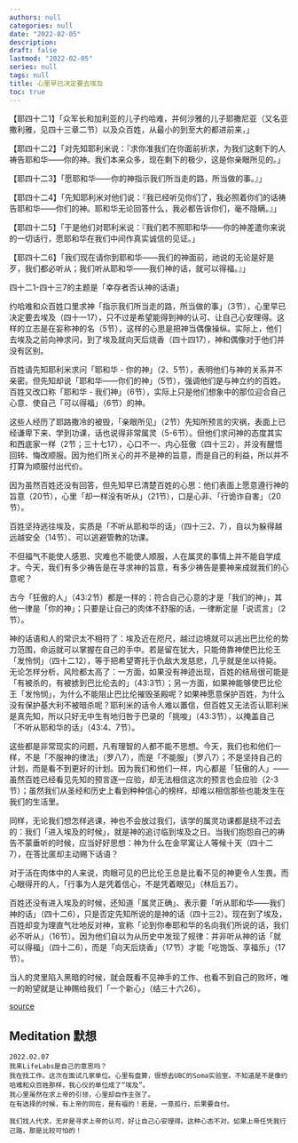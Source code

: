 ```yaml
---
authors: null
categories: null
date: "2022-02-05"
description: 
draft: false
lastmod: "2022-02-05"
series: null
tags: null
title: 心里早已决定要去埃及
toc: true
---
```


<!--more-->

【耶四十二1】「众军长和加利亚的儿子约哈难，并何沙雅的儿子耶撒尼亚（又名亚撒利雅，见四十三章二节）以及众百姓，从最小的到至大的都进前来，」

【耶四十二2】「对先知耶利米说：『求你准我们在你面前祈求，为我们这剩下的人祷告耶和华——你的神。我们本来众多，现在剩下的极少，这是你亲眼所见的。」

【耶四十二3】「愿耶和华——你的神指示我们所当走的路，所当做的事。』」

【耶四十二4】「先知耶利米对他们说：『我已经听见你们了，我必照着你们的话祷告耶和华——你们的神。耶和华无论回答什么，我必都告诉你们，毫不隐瞒。』」

【耶四十二5】「于是他们对耶利米说：『我们若不照耶和华——你的神差遣你来说的一切话行，愿耶和华在我们中间作真实诚信的见证。」

【耶四十二6】「我们现在请你到耶和华——我们的神面前，祂说的无论是好是歹，我们都必听从；我们听从耶和华——我们神的话，就可以得福。』」

四十二1-四十三7的主题是「幸存者否认神的话语」

约哈难和众百姓口里求神「指示我们所当走的路，所当做的事」（3节），心里早已决定要去埃及（四十一17），只不过是希望能得到神的认可、让自己心安理得。这样的立志是在妄称神的名（5节），这样的心思是把神当偶像操纵。实际上，他们去埃及之前向神求问，到了埃及就向天后烧香（四十四17），神和偶像对于他们并没有区别。  

百姓请先知耶利米求问「耶和华 - 你的神」（2、5节），表明他们与神的关系并不亲密。但先知却说「耶和华——你们的神」（5节），强调他们是与神立约的百姓。百姓又改口称「耶和华 - 我们神」（6节），实际上只是他们想象中的那位迎合自己心意、使自己「可以得福」（6节）的神。   

这些人经历了耶路撒冷的被毁，「亲眼所见」（2节）先知所预言的灾祸，表面上已经谦卑下来、学到功课，话也说得非常属灵（5-6节）。但他们求问神的态度其实和西底家一样（2节；三十七17），心口不一、内心狂傲（四十三2），并没有醒悟回转、悔改顺服。因为他们所关心的并不是神的旨意，而是自己的利益，所以并不打算为顺服付出代价。

因为虽然百姓还没有回答，但先知早已清楚百姓的心思：他们表面上愿意遵行神的旨意（20节），心里「却一样没有听从」（21节），口是心非、「行诡诈自害」（20节）。  

百姓坚持逃往埃及，实质是「不听从耶和华的话」（四十三2、7），自以为躲得越远越安全（14节）、可以逃避管教的功课。

不但福气不能使人感恩、灾难也不能使人顺服，人在属灵的事情上并不能自学成才。今天，我们有多少祷告是在寻求神的旨意，有多少祷告是要神来成就我们的心意呢？

古今「狂傲的人」（43:2节）都是一样的：符合自己心意的才是「我们的神」，其他一律是「你的神」；只要是让自己的肉体不舒服的话，一律断定是「说谎言」（2节）。

神的话语和人的常识太不相符了：埃及近在咫尺，越过边境就可以逃出巴比伦的势力范围，命运就可以掌握在自己的手中。若是留在犹大，只能倚靠神使巴比伦王「发怜悯」（四十二12），等于把希望寄托于仇敌大发慈悲，几乎就是坐以待毙。无论怎样分析，风险都太高了：一方面，如果没有神迹出现，百姓的结局很可能是「有被杀的，有被掳到巴比伦去的」（43:3节）；另一方面，如果神能够使巴比伦王「发怜悯」，为什么不能阻止巴比伦摧毁圣殿呢？如果神愿意保护百姓，为什么没有保护基大利不被暗杀呢？耶利米的话令人难以置信，但百姓又无法否认耶利米是真先知，所以只好无中生有地归咎于巴录的「挑唆」（43:3节），以掩盖自己「不听从耶和华的话」（43:4、7节）。

这些都是非常现实的问题，凡有理智的人都不能不思想。今天，我们也和他们一样，不是「不服神的律法」（罗八7），而是「不能服」（罗八7）；不是坚持自己的计划，而是看不到更好的计划。因为我们和他们一样，内心都是「狂傲的人」——虽然百姓已经看见先知的预言逐一应验，却无法相信这次的预言也会应验（2-3节）；虽然我们从圣经和历史上看到种种信心的榜样，却难以相信那些也能发生在我们的生活里。

同样，无论我们想怎样逃课，神也不会放过我们，该学的属灵功课都是绕不过去的：我们「进入埃及的时候」，就是神的追讨临到埃及之日。当我们抱怨自己的祷告不蒙垂听的时候，应当好好思想：神为什么在金罕寓让人等候十天（四十二7），在答比匿却主动赐下话语？

对于活在肉体中的人来说，肉眼可见的巴比伦王总是比看不见的神更令人生畏。而心眼得开的人，「行事为人是凭着信心，不是凭着眼见」（林后五7）。

百姓还没有进入埃及的时候，还知道「属灵正确」、表示要「听从耶和华——我们神的话」（四十二6），只是否定先知所说的是神的话（四十三2）。现在到了埃及，百姓却变为理直气壮地反对神，宣称「论到你奉耶和华的名向我们所说的话，我们必不听从」（16节）。因为他们自以为从历史中发现了规律：并非听从神的话「就可以得福」（四十二6），而是「向天后烧香」（17节）才能「吃饱饭、享福乐」（17节）。

当人的灵里陷入黑暗的时候，就会既看不见神手的工作、也看不到自己的败坏，唯一的盼望就是让神赐给我们「一个新心」（结三十六26）。


[source ](https://cmcbiblereading.com/2016/07/28/%e8%80%b6%e5%88%a9%e7%b1%b3%e4%b9%a6%e7%ac%ac42%e7%ab%a0%e9%80%90%e8%8a%82%e6%b3%a8%e8%a7%a3%e3%80%81%e7%a5%b7%e8%af%bb/)


## Meditation 默想

    2022.02.07
    我来LifeLabs是自己的意思吗？  
    我在找工作。这次在面试几家单位。心里有盘算，很想去UBC的Soma实验室。不知道是不是像约哈难和众百姓那样，我心仪的单位成了“埃及”。
    我心里虽然在求上帝的引领，心里却自作主张了。
    在有选择的时候，有上帝的同在，是有福的！若是，一意孤行，后果要自付。
    
    我们找人代求，无非是寻求上帝的认可，好让自己心安理得。这种心态不对。如果上帝任凭我行己路，那是比较可怕的！
    
    
